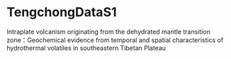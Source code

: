 # TengchongDataS1
Intraplate volcanism originating from the dehydrated mantle transition zone：Geochemical evidence from temporal and spatial characteristics of hydrothermal volatiles in southeastern Tibetan Plateau
